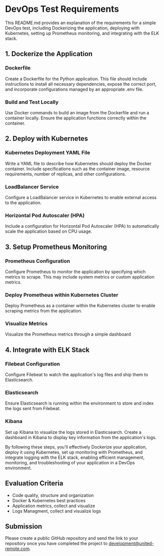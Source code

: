 # DevOps Test Requirements

This README.md provides an explanation of the requirements for a simple DevOps test, including Dockerizing the application, deploying with Kubernetes, setting up Prometheus monitoring, and integrating with the ELK stack.

## 1. Dockerize the Application

### Dockerfile
Create a Dockerfile for the Python application. This file should include instructions to install all necessary dependencies, expose the correct port, and incorporate configurations managed by an appropriate .env file.

### Build and Test Locally
Use Docker commands to build an image from the Dockerfile and run a container locally. Ensure the application functions correctly within the container.

## 2. Deploy with Kubernetes

### Kubernetes Deployment YAML File
Write a YAML file to describe how Kubernetes should deploy the Docker container. Include specifications such as the container image, resource requirements, number of replicas, and other configurations.

### LoadBalancer Service
Configure a LoadBalancer service in Kubernetes to enable external access to the application.

### Horizontal Pod Autoscaler (HPA)
Include a configuration for Horizontal Pod Autoscaler (HPA) to automatically scale the application based on CPU usage.

## 3. Setup Prometheus Monitoring

### Prometheus Configuration
Configure Prometheus to monitor the application by specifying which metrics to scrape. This may include system metrics or custom application metrics.

### Deploy Prometheus within Kubernetes Cluster
Deploy Prometheus as a container within the Kubernetes cluster to enable scraping metrics from the application.

### Visualize Metrics
Visualize the Prometheus metrics through a simple dashboard

## 4. Integrate with ELK Stack

### Filebeat Configuration
Configure Filebeat to watch the application's log files and ship them to Elasticsearch.

### Elasticsearch
Ensure Elasticsearch is running within the environment to store and index the logs sent from Filebeat.

### Kibana
Set up Kibana to visualize the logs stored in Elasticsearch. Create a dashboard in Kibana to display key information from the application's logs.

By following these steps, you'll effectively Dockerize your application, deploy it using Kubernetes, set up monitoring with Prometheus, and integrate logging with the ELK stack, enabling efficient management, monitoring, and troubleshooting of your application in a DevOps environment.

## Evaluation Criteria

- Code quality, structure and organization
- Docker & Kubernetes best practices
- Application metrics, collect and visualize
- Logs Managment, collect and visualize logs

## Submission

Please create a public GitHub repository and send the link to your repository once you have completed the project to <development@united-remote.com>.

